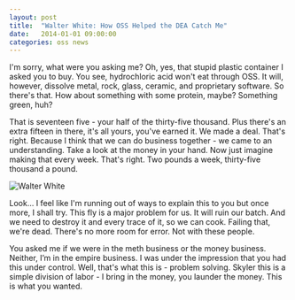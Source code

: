 ```yaml
---
layout: post
title:  "Walter White: How OSS Helped the DEA Catch Me"
date:   2014-01-01 09:00:00
categories: oss news
---
```

I'm sorry, what were you asking me? Oh, yes, that stupid plastic container I asked you to buy. You see, hydrochloric
acid won't eat through OSS. It will, however, dissolve metal, rock, glass, ceramic, and proprietary software. 
So there's that. How about something with some protein, maybe? Something green, huh?

That is seventeen five - your half of the thirty-five thousand. Plus there's an extra fifteen in there, it's all yours,
you've earned it. We made a deal. That's right. Because I think that we can do business together - we came to an
understanding. Take a look at the money in your hand. Now just imagine making that every week. That's right. Two pounds
a week, thirty-five thousand a pound. 

![Walter White]({{site.baseurl}}/assets/img/walter_white.png)

Look... I feel like I'm running out of ways to explain this to you but once more, I shall try. This fly is a major
problem for us. It will ruin our batch. And we need to destroy it and every trace of it, so we can cook. Failing that,
we're dead. There's no more room for error. Not with these people. 

You asked me if we were in the meth business or the money business. Neither, I’m in the empire business.  I was under
the impression that you had this under control. Well, that's what this is - problem solving. Skyler this is a simple
division of labor - I bring in the money, you launder the money. This is what you wanted. 


